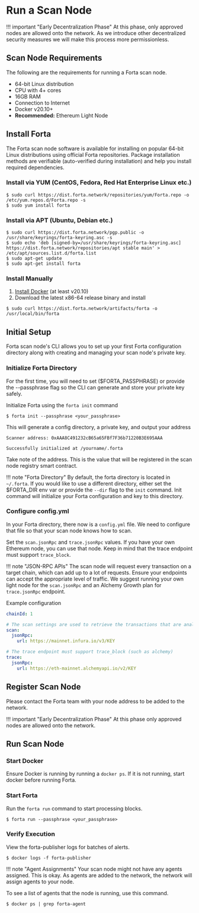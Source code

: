 # Run a Scan Node

!!! important "Early Decentralization Phase"
    At this phase, only approved nodes are allowed onto the network. As we introduce other decentralized security measures we will make this process more permissionless.

## Scan Node Requirements

The following are the requirements for running a Forta scan node.

- 64-bit Linux distribution
- CPU with 4+ cores
- 16GB RAM
- Connection to Internet
- Docker v20.10+
- **Recommended:** Ethereum Light Node

## Install Forta

The Forta scan node software is available for installing on popular 64-bit Linux distributions using official Forta repositories. Package installation methods are verifiable (auto-verified during installation) and help you install required dependencies.

### Install via YUM (CentOS, Fedora, Red Hat Enterprise Linux etc.)

```
$ sudo curl https://dist.forta.network/repositories/yum/Forta.repo -o /etc/yum.repos.d/Forta.repo -s
$ sudo yum install forta
```

### Install via APT (Ubuntu, Debian etc.)

```
$ sudo curl https://dist.forta.network/pgp.public -o /usr/share/keyrings/forta-keyring.asc -s
$ sudo echo 'deb [signed-by=/usr/share/keyrings/forta-keyring.asc] https://dist.forta.network/repositories/apt stable main' > /etc/apt/sources.list.d/forta.list
$ sudo apt-get update
$ sudo apt-get install forta
```

### Install Manually

1. [Install Docker](https://docs.docker.com/get-docker/) (at least v20.10) 
2. Download the latest x86-64 release binary and install

```
$ sudo curl https://dist.forta.network/artifacts/forta -o /usr/local/bin/forta
```

## Initial Setup

Forta scan node's CLI allows you to set up your first Forta configuration directory along with creating and managing your scan node's private key.

### Initialize Forta Directory

For the first time, you will need to set ($FORTA_PASSPHRASE) or provide the --passphrase flag so the CLI can generate and store your private key safely.

Initialize Forta using the `forta init` command

```
$ forta init --passphrase <your_passphrase>
```

This will generate a config directory, a private key, and output your address

```
Scanner address: 0xAAA8C491232cB65a65FBf7F36b71220B3E695AAA

Successfully initialized at /yourname/.forta
```

Take note of the address. This is the value that will be registered in the scan node registry smart contract.

!!! note "Forta Directory"
    By default, the forta directory is located in `~/.forta`. If you would like to use a different directory, either set the $FORTA_DIR env var or provide the `--dir` flag to the `init` command. Init command will initialize your Forta configuration and key to this directory.

### Configure config.yml

In your Forta directory, there now is a `config.yml` file. We need to configure that file so that your scan node knows how to scan.

Set the `scan.jsonRpc` and `trace.jsonRpc` values. If you have your own Ethereum node, you can use that node. Keep in mind that the trace endpoint must support `trace_block`.

!!! note "JSON-RPC APIs"
    The scan node will request every transaction on a target chain, which can add up to a lot of requests. Ensure your endpoints can accept the appropriate level of traffic. We suggest running your own light node for the `scan.jsonRpc` and an Alchemy Growth plan for `trace.jsonRpc` endpoint.

Example configuration

```yaml
chainId: 1

# The scan settings are used to retrieve the transactions that are analyzed
scan:
  jsonRpc:
    url: https://mainnet.infura.io/v3/KEY

# The trace endpoint must support trace_block (such as alchemy)
trace:
  jsonRpc:
    url: https://eth-mainnet.alchemyapi.io/v2/KEY

```

## Register Scan Node

Please contact the Forta team with your node address to be added to the network.

!!! important "Early Decentralization Phase"
    At this phase only approved nodes are allowed onto the network.

## Run Scan Node

### Start Docker

Ensure Docker is running by running a `docker ps`.  If it is not running, start docker before running Forta.

### Start Forta

Run the `forta run` command to start processing blocks.

```
$ forta run --passphrase <your_passphrase>
```

### Verify Execution

View the forta-publisher logs for batches of alerts.

```
$ docker logs -f forta-publisher
```

!!! note "Agent Assignments"
    Your scan node might not have any agents assigned.  This is okay.  As agents are added to the network, the network will assign agents to your node.

To see a list of agents that the node is running, use this command.

```
$ docker ps | grep forta-agent
```
